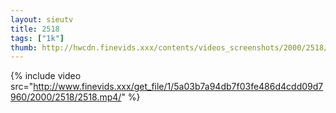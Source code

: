 ```yaml
--- 
layout: sieutv
title: 2518
tags: ["1k"]
thumb: http://hwcdn.finevids.xxx/contents/videos_screenshots/2000/2518/preview.mp4.jpg
---
```

{% include video src="http://www.finevids.xxx/get_file/1/5a03b7a94db7f03fe486d4cdd09d7960/2000/2518/2518.mp4/" %} 

